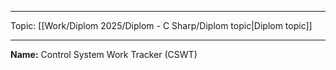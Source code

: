 
___
Topic: [[Work/Diplom 2025/Diplom - C Sharp/Diplom topic|Diplom topic]]
___
**Name:** Control System Work Tracker (CSWT)
